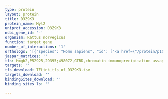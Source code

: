 ```yaml
---
type: protein
layout: protein
title: D3Z9K3
protein_name: Myl2
uniprot_accession: D3Z9K3
ncbi_gene_id: '-'
organism: Rattus norvegicus
function: target gene
number_of_interactions: '1'
orthologs: '[{"species": "Homo sapiens", "id": ["<a href=\"/protein/p10916\">P10916</a>"]}, {"species": "Danio rerio", "id": ["Q24JV6", "E7FG54"]}, {"species": "Mus musculus", "id": ["<a href=\"/protein/p51667\">P51667</a>"]}]'
jaspar_matrices: ''
tfs: Hmgb2,P52925,29395;498072,GTRD,chromatin immunoprecipitation assay,27924024%5Buid%5D,No
targets: ''
tfs_download: TFLink_tfs_of_D3Z9K3.tsv
targets_download: ''
bindingSites_download: ''
binding_sites_ls: ''

---
```

